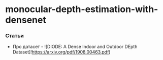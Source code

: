 # monocular-depth-estimation-with-densenet

### Статьи
  - Про датасет - ![DIODE: A Dense Indoor and Outdoor DEpth Dataset]!https://arxiv.org/pdf/1908.00463.pdf) 
